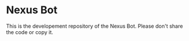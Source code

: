 # Nexus Bot
This is the developement repository of the Nexus Bot. Please don't share the code or copy it. 

